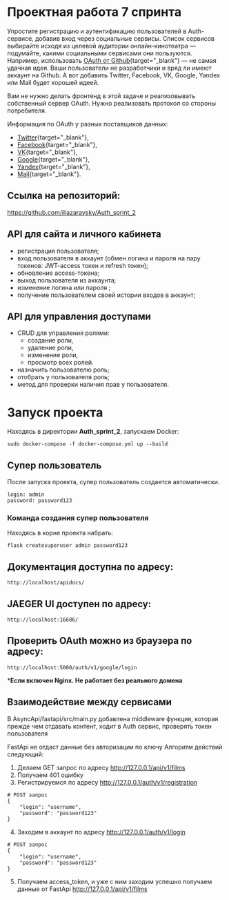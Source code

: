 # Проектная работа 7 спринта

Упростите регистрацию и аутентификацию пользователей в Auth-сервисе, добавив вход через социальные сервисы. Список сервисов выбирайте исходя из целевой аудитории онлайн-кинотеатра — подумайте, какими социальными сервисами они пользуются. Например, использовать [OAuth от Github](https://docs.github.com/en/free-pro-team@latest/developers/apps/authorizing-oauth-apps){target="_blank"} — не самая удачная идея. Ваши пользователи не разработчики и вряд ли имеют аккаунт на Github. А вот добавить Twitter, Facebook, VK, Google, Yandex или Mail будет хорошей идеей.

Вам не нужно делать фронтенд в этой задаче и реализовывать собственный сервер OAuth. Нужно реализовать протокол со стороны потребителя.

Информация по OAuth у разных поставщиков данных: 

- [Twitter](https://developer.twitter.com/en/docs/authentication/overview){target="_blank"},
- [Facebook](https://developers.facebook.com/docs/facebook-login/){target="_blank"},
- [VK](https://vk.com/dev/access_token){target="_blank"},
- [Google](https://developers.google.com/identity/protocols/oauth2){target="_blank"},
- [Yandex](https://yandex.ru/dev/oauth/?turbo=true){target="_blank"},
- [Mail](https://api.mail.ru/docs/guides/oauth/){target="_blank"}.


## Ссылка на репозиторий:

https://github.com/iliazaraysky/Auth_sprint_2

## API для сайта и личного кабинета

- регистрация пользователя;
- вход пользователя в аккаунт (обмен логина и пароля на пару токенов: JWT-access токен и refresh токен); 
- обновление access-токена;
- выход пользователя из аккаунта;
- изменение логина или пароля ;
- получение пользователем своей истории входов в аккаунт;

## API для управления доступами

- CRUD для управления ролями:
  - создание роли,
  - удаление роли,
  - изменение роли,
  - просмотр всех ролей.
- назначить пользователю роль;
- отобрать у пользователя роль;
- метод для проверки наличия прав у пользователя. 


# Запуск проекта
Находясь в директории **Auth_sprint_2**, запускаем Docker:
```
sudo docker-compose -f docker-compose.yml up --build
```

## Супер пользователь
После запуска проекта, супер пользователь создается автоматически.
```
login: admin
password: password123
```

### Команда создания супер пользователя

Находясь в корне проекта набрать:
```
flask createsuperuser admin password123
```

## Документация доступна по адресу:

```
http://localhost/apidocs/
```

## JAEGER UI доступен по адресу:
```
http://localhost:16686/
```

## Проверить OAuth можно из браузера по адресу:
```
http://localhost:5000/auth/v1/google/login
```
***Если включен Nginx. Не работает без реального домена**

## Взаимодействие между сервисами
В AsyncApi/fastapi/src/main.py добавлена middleware функция, которая прежде чем
отдавать контент, ходит в Auth сервис, проверять токен пользователя

FastApi не отдаст данные без авторизации по ключу
Алгоритм действий следующий:
1. Делаем GET запрос по адресу http://127.0.0.1/api/v1/films
2. Получаем 401 ошибку
3. Регистрируемся по адресу http://127.0.0.1/auth/v1/registration
```
# POST запрос
{
    "login": "username",
    "password": "password123"
}
```
4. Заходим в аккаунт по адресу http://127.0.0.1/auth/v1/login
```
# POST запрос
{
    "login": "username",
    "password": "password123"
}
```
5. Получаем access_token, и уже с ним заходим успешно получаем данные от FastApi http://127.0.0.1/api/v1/films


